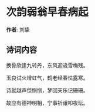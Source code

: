 # 次韵弱翁早春病起

**作者**: 刘挚

## 诗词内容

换骨欣逢九转丹，东风迎歳雪梅残。

玉良试火增虹气，鹤老经春怯露寒。

诗就越声惊恻恻，梦回天乐记珊珊。

故应有德神明相，宁事祈禳叩夜坛。

